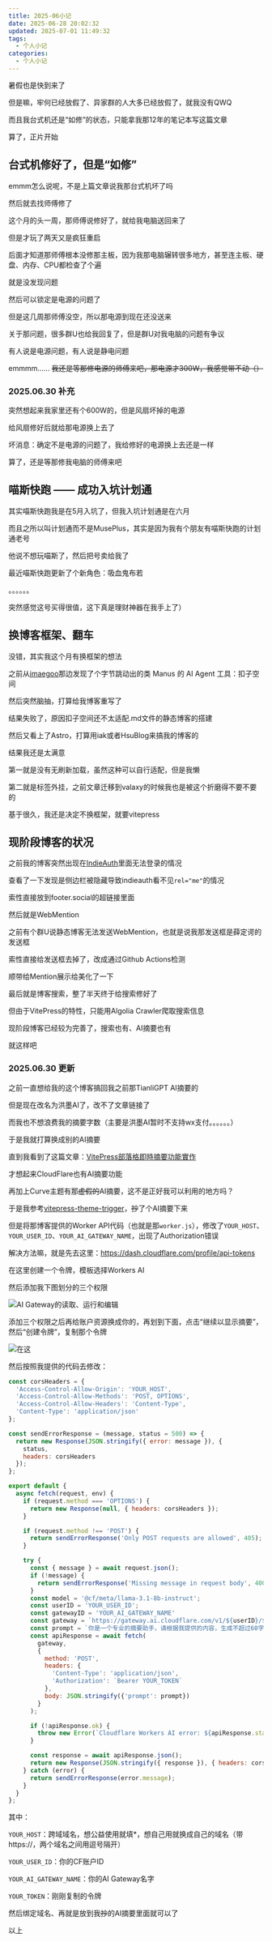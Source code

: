 ```yaml
---
title: 2025-06小记
date: 2025-06-28 20:02:32
updated: 2025-07-01 11:49:32
tags:
  - 个人小记
categories:
  - 个人小记
---
```


暑假也是快到来了

但是嘛，牢何已经放假了、异家群的人大多已经放假了，就我没有QWQ

而且我台式机还是“如修”的状态，只能拿我那12年的笔记本写这篇文章

算了，正片开始

## 台式机修好了，但是“如修”

emmm怎么说呢，不是上篇文章说我那台式机坏了吗

然后就去找师傅修了

这个月的头一周，那师傅说修好了，就给我电脑送回来了

但是才玩了两天又是疯狂重启

后面才知道那师傅根本没修那主板，因为我那电脑辗转很多地方，甚至连主板、硬盘、内存、CPU都检查了个遍

就是没发现问题

然后可以锁定是电源的问题了

但是这几周那师傅没空，所以那电源到现在还没送来

关于那问题，很多群U也给我回复了，但是群U对我电脑的问题有争议

有人说是电源问题，有人说是静电问题

emmmm...... ~~<psw>我还是等那修电源的师傅来吧，那电源才300W，我感觉带不动（）</psw>~~

### 2025.06.30 补充

突然想起来我家里还有个600W的，但是风扇坏掉的电源

给风扇修好后就给那电源换上去了

坏消息：确定不是电源的问题了，我给修好的电源换上去还是一样

算了，还是等那修我电脑的师傅来吧

## 喵斯快跑 —— 成功入坑计划通

其实喵斯快跑我是在5月入坑了，但我入坑计划通是在六月

而且之所以叫计划通而不是MusePlus，其实是因为我有个朋友有喵斯快跑的计划通老号

他说不想玩喵斯了，然后把号卖给我了

最近喵斯快跑更新了个新角色：吸血鬼布若

。。。。。。

<psw>突然感觉这号买得很值，这下真是理财神器在我手上了）</psw>

## 换博客框架、翻车

没错，其实我这个月有换框架的想法

之前从[imaegoo](https://www.imaegoo.com/)那边发现了个字节跳动出的类 Manus 的 AI Agent 工具：扣子空间

然后突然脑抽，打算给我博客重写了

结果失败了，原因扣子空间还不太适配.md文件的静态博客的搭建

然后又看上了Astro，打算用iak或者HsuBlog来搞我的博客的

结果我还是太满意

第一就是没有无刷新加载，虽然这种可以自行适配，但是我懒

第二就是标签外挂，之前文章迁移到valaxy的时候我也是被这个折磨得不要不要的

基于很久，我还是决定不换框架，就要vitepress

## 现阶段博客的状况

之前我的博客突然出现在[IndieAuth](https://indieauth.com/)里面无法登录的情况

查看了一下发现是侧边栏被隐藏导致indieauth看不见`rel="me"`的情况

索性直接放到footer.social的超链接里面

然后就是WebMention

之前有个群U说静态博客无法发送WebMention，也就是说我那发送框是薛定谔的发送框

索性直接给发送框去掉了，改成通过Github Actions检测

顺带给Mention展示给美化了一下

最后就是博客搜索，整了半天终于给搜索修好了

但由于VitePress的特性，只能用Algolia Crawler爬取搜索信息

现阶段博客已经较为完善了，搜索也有、AI摘要也有

就这样吧

### 2025.06.30 更新

之前一直想给我的这个博客搞回我之前那TianliGPT AI摘要的

但是现在改名为洪墨AI了，改不了文章链接了

而我也不想浪费我的摘要字数（主要是洪墨AI暂时不支持wx支付。。。。。。）

于是我就打算换成别的AI摘要

直到我看到了这篇文章：[VitePress部落格即時摘要功能實作](https://laplace.tw/posts/enable-realtime-summarization-on-blog)

才想起来CloudFlare也有AI摘要功能

再加上Curve主题有那~~虚假的~~AI摘要，这不是正好我可以利用的地方吗？

于是我参考[vitepress-theme-trigger](https://github.com/laplacetw/vitepress-theme-trigger)，~~抄~~了个AI摘要下来

但是将那博客提供的Worker API代码（也就是那`worker.js`），修改了`YOUR_HOST`、`YOUR_USER_ID`、`YOUR_AI_GATEWAY_NAME`，出现了Authorization错误

解决方法嘛，就是先去这里：https://dash.cloudflare.com/profile/api-tokens

在这里创建一个令牌，模板选择Workers AI

然后添加我下图划分的三个权限

![AI Gateway的读取、运行和编辑](https://images1.blog.sinzmise.top/20250701/msedge_cmnl8kJjTy.9o02c8znu9.webp)

添加三个权限之后再给账户资源换成你的，再划到下面，点击“继续以显示摘要”，然后“创建令牌”，复制那个令牌

![在这](https://images1.blog.sinzmise.top/20250701/msedge_Qkv6EgQhwH.5c194pjo06.webp)

然后按照我提供的代码去修改：

```js
const corsHeaders = {
  'Access-Control-Allow-Origin': 'YOUR_HOST',
  'Access-Control-Allow-Methods': 'POST, OPTIONS',
  'Access-Control-Allow-Headers': 'Content-Type',
  'Content-Type': 'application/json'
};

const sendErrorResponse = (message, status = 500) => {
  return new Response(JSON.stringify({ error: message }), {
    status,
    headers: corsHeaders
  });
};

export default {
  async fetch(request, env) {
    if (request.method === 'OPTIONS') {
      return new Response(null, { headers: corsHeaders });
    }

    if (request.method !== 'POST') {
      return sendErrorResponse('Only POST requests are allowed', 405);
    }

    try {
      const { message } = await request.json();
      if (!message) {
        return sendErrorResponse('Missing message in request body', 400);
      }
      const model = '@cf/meta/llama-3.1-8b-instruct';
      const userID = 'YOUR_USER_ID';
      const gatewayID = 'YOUR_AI_GATEWAY_NAME'
      const gateway = `https://gateway.ai.cloudflare.com/v1/${userID}/${gatewayID}/workers-ai/${model}`;
      const prompt = `你是一个专业的摘要助手，请根据我提供的内容，生成不超过60字的简体中文摘要，并且只回传摘要，不得包含其他内容：${message}`;
      const apiResponse = await fetch(
        gateway,
        {
          method: 'POST',
          headers: {
            'Content-Type': 'application/json',
            'Authorization': `Bearer YOUR_TOKEN`
          },
          body: JSON.stringify({'prompt': prompt})
        }
      );

      if (!apiResponse.ok) {
        throw new Error(`Cloudflare Workers AI error: ${apiResponse.statusText}`);
      }

      const response = await apiResponse.json();
      return new Response(JSON.stringify({ response }), { headers: corsHeaders });
    } catch (error) {
      return sendErrorResponse(error.message);
    }
  }
};
```
其中：

`YOUR_HOST`：跨域域名，想公益使用就填*，想自己用就换成自己的域名（带https://，两个域名之间用逗号隔开）

`YOUR_USER_ID`：你的CF账户ID

`YOUR_AI_GATEWAY_NAME`：你的AI Gateway名字

`YOUR_TOKEN`：刚刚复制的令牌

然后绑定域名、再就是放到我~~抄~~的AI摘要里面就可以了

以上